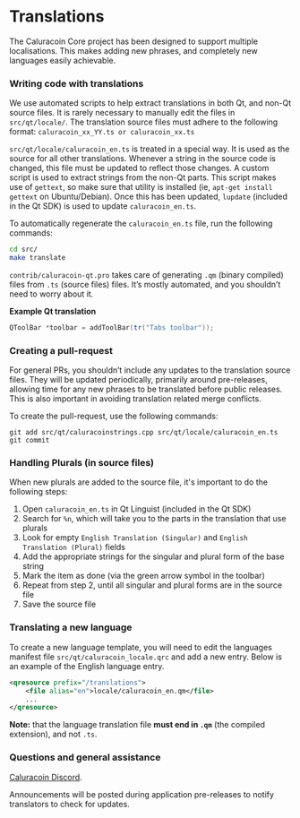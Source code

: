 Translations
============

The Caluracoin Core project has been designed to support multiple localisations. This makes adding new phrases, and completely new languages easily achievable.

### Writing code with translations
We use automated scripts to help extract translations in both Qt, and non-Qt source files. It is rarely necessary to manually edit the files in `src/qt/locale/`. The translation source files must adhere to the following format:
`caluracoin_xx_YY.ts or caluracoin_xx.ts`

`src/qt/locale/caluracoin_en.ts` is treated in a special way. It is used as the source for all other translations. Whenever a string in the source code is changed, this file must be updated to reflect those changes. A custom script is used to extract strings from the non-Qt parts. This script makes use of `gettext`, so make sure that utility is installed (ie, `apt-get install gettext` on Ubuntu/Debian). Once this has been updated, `lupdate` (included in the Qt SDK) is used to update `caluracoin_en.ts`.

To automatically regenerate the `caluracoin_en.ts` file, run the following commands:
```sh
cd src/
make translate
```

`contrib/caluracoin-qt.pro` takes care of generating `.qm` (binary compiled) files from `.ts` (source files) files. It’s mostly automated, and you shouldn’t need to worry about it.

**Example Qt translation**
```cpp
QToolBar *toolbar = addToolBar(tr("Tabs toolbar"));
```

### Creating a pull-request
For general PRs, you shouldn’t include any updates to the translation source files. They will be updated periodically, primarily around pre-releases, allowing time for any new phrases to be translated before public releases. This is also important in avoiding translation related merge conflicts.

To create the pull-request, use the following commands:
```
git add src/qt/caluracoinstrings.cpp src/qt/locale/caluracoin_en.ts
git commit
```

### Handling Plurals (in source files)
When new plurals are added to the source file, it's important to do the following steps:

1. Open `caluracoin_en.ts` in Qt Linguist (included in the Qt SDK)
2. Search for `%n`, which will take you to the parts in the translation that use plurals
3. Look for empty `English Translation (Singular)` and `English Translation (Plural)` fields
4. Add the appropriate strings for the singular and plural form of the base string
5. Mark the item as done (via the green arrow symbol in the toolbar)
6. Repeat from step 2, until all singular and plural forms are in the source file
7. Save the source file

### Translating a new language
To create a new language template, you will need to edit the languages manifest file `src/qt/caluracoin_locale.qrc` and add a new entry. Below is an example of the English language entry.

```xml
<qresource prefix="/translations">
    <file alias="en">locale/caluracoin_en.qm</file>
    ...
</qresource>
```

**Note:** that the language translation file **must end in `.qm`** (the compiled extension), and not `.ts`.

### Questions and general assistance
[Caluracoin Discord](https://discord.caluracoincoin.io).

Announcements will be posted during application pre-releases to notify translators to check for updates.
